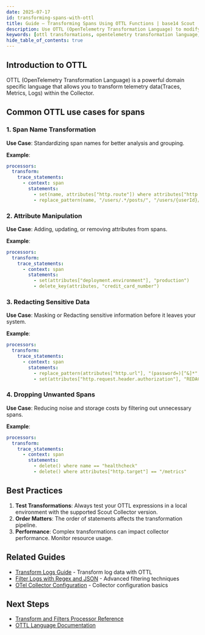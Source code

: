 ```yaml
---
date: 2025-07-17
id: transforming-spans-with-ottl
title: Guide – Transforming Spans Using OTTL Functions | base14 Scout
description: Use OTTL (OpenTelemetry Transformation Language) to modify span data in the Scout Collector. Transform span names, manipulate attributes, redact sensitive data, and drop unwanted spans.
keywords: [ottl transformations, opentelemetry transformation language, span transformations, trace data manipulation, ottl functions]
hide_table_of_contents: true
---
```


## Introduction to OTTL

OTTL (OpenTelemetry Transformation Language) is a powerful domain specific language
 that allows you to transform telemetry data(Traces, Metrics, Logs) within the Collector.

## Common OTTL use cases for spans

### 1. Span Name Transformation

**Use Case**: Standardizing span names for better analysis and grouping.

**Example**:

```yaml
processors:
  transform:
    trace_statements:
      - context: span
        statements:
          - set(name, attributes["http.route"]) where attributes["http.route"] != nil
          - replace_pattern(name, "/users/.*/posts/", "/users/{userId}/posts/") #Replace with regex pattern for generalization
```

### 2. Attribute Manipulation

**Use Case**: Adding, updating, or removing attributes from spans.

**Example**:

```yaml
processors:
  transform:
    trace_statements:
      - context: span
        statements:
          - set(attributes["deployment.environment"], "production")
          - delete_key(attributes, "credit_card_number")
```

### 3. Redacting Sensitive Data

**Use Case**: Masking or Redacting sensitive information before it leaves your system.

**Example**:

```yaml
processors:
  transform:
    trace_statements:
      - context: span
        statements:
          - replace_pattern(attributes["http.url"], "(password=)[^&]*", "$1***")
          - set(attributes["http.request.header.authorization"], "REDACTED") where attributes["http.request.header.authorization"] != nil
```

### 4. Dropping Unwanted Spans

**Use Case**: Reducing noise and storage costs by filtering out unnecessary spans.

**Example**:

```yaml
processors:
  transform:
    trace_statements:
      - context: span
        statements:
          - delete() where name == "healthcheck"
          - delete() where attributes["http.target"] == "/metrics"
```

## Best Practices

1. **Test Transformations**: Always test your OTTL expressions in a local environment
with the supported Scout Collector version.
2. **Order Matters**: The order of statements affects the transformation pipeline.
3. **Performance**: Complex transformations can impact collector performance.
 Monitor resource usage.

## Related Guides

- [Transform Logs Guide](./guide-transform-logs.md) - Transform log data with
  OTTL
- [Filter Logs with Regex and JSON](./guide-filter-logs-regex-and-json.md) -
  Advanced filtering techniques
- [OTel Collector Configuration](../../instrument/collector-setup/otel-collector-config.md) -
  Collector configuration basics

## Next Steps

- [Transform and Filters Processor Reference](https://docs.base14.io/category/filters-and-transformations)
- [OTTL Language Documentation](https://github.com/open-telemetry/opentelemetry-collector-contrib/tree/main/pkg/ottl)
